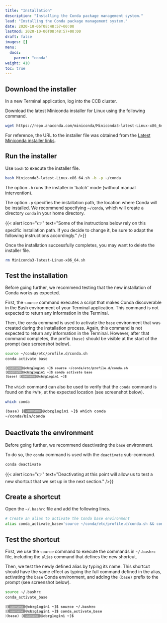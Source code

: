 ```yaml
---
title: "Installation"
description: "Installing the Conda package management system."
lead: "Installing the Conda package management system."
date: 2020-10-06T08:48:57+00:00
lastmod: 2020-10-06T08:48:57+00:00
draft: false
images: []
menu:
  docs:
    parent: "conda"
weight: 410
toc: true
---
```


## Download the installer

In a new Terminal application, log into the CCB cluster.

Download the latest Miniconda installer for Linux using the following command.

```bash
wget https://repo.anaconda.com/miniconda/Miniconda3-latest-Linux-x86_64.sh
```

For reference, the URL to the installer file was obtained from the
[Latest Miniconda installer links][miniconda-installers-latest].

## Run the installer

Use `bash` to execute the installer file.

```bash
bash Miniconda3-latest-Linux-x86_64.sh -b -p ~/conda
```

The option `-b` runs the installer in 'batch' mode (without manual intervention).

The option `-p` specifies the installation path, the location where Conda will
be installed.
We recommend specifying `~/conda`, which will create a directory `conda` in your
home directory.

{{< alert icon="👉" text="Some of the instructions below rely on this specific installation path. If you decide to change it, be sure to adapt the following instructions accordingly." />}}

Once the installation successfully completes, you may want to delete the installer
file.

```bash
rm Miniconda3-latest-Linux-x86_64.sh
```

## Test the installation

Before going further, we recommend testing that the new installation of Conda works
as expected.

First, the `source` command executes a script that makes Conda discoverable in the
Bash environment of your Terminal application.
This command is not expected to return any information in the Terminal.

Then, the `conda` command is used to activate the `base` environment that was
created during the installation process.
Again, this command is not expected to return any information in the Terminal.
However, after that command completes, the prefix `(base)` should be visible
at the start of the prompt (see screenshot below).

```bash
source ~/conda/etc/profile.d/conda.sh
conda activate base
```

![Screenshot](test-interactively.png)

The `which` command can also be used to verify that the `conda` command
is found on the `PATH`, at the expected location (see screenshot below).

```bash
which conda
```

![Screenshot](conda-which.png)

## Deactivate the environment

Before going further, we recommend deactivating the `base` environment.

To do so, the `conda` command is used with the `deactivate` sub-command.

```bash
conda deactivate
```

<!-- ![](test-interactively.png) -->

{{< alert icon="👉" text="Deactivating at this point will allow us to test a new shortcut that we set up in the next section." />}}

## Create a shortcut

Open the `~/.bashrc` file and add the following lines.

```bash
# Create an alias to activate the Conda base environment
alias conda_activate_base='source ~/conda/etc/profile.d/conda.sh && conda activate base'
```

## Test the shortcut

First, we use the `source` command to execute the commands in `~/.bashrc` file,
including the `alias` command that defines the new shortcut.

Then, we test the newly defined alias by typing its name.
This shortcut should have the same effect as typing the full command defined in the alias,
activating the `base` Conda environment, and adding the `(base)` prefix to the prompt
(see screenshot below).

```bash
source ~/.bashrc
conda_activate_base
```

![Screenshot](test-alias.png)

<!-- Link definitions -->

[miniconda-installers-latest]: https://docs.conda.io/en/latest/miniconda.html#latest-miniconda-installer-links
